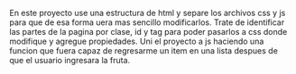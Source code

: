 En este proyecto use una estructura de html y separe los archivos css y js
para que de esa forma uera mas sencillo modificarlos.
Trate de identificar las partes de la pagina por clase, id y tag para poder
pasarlos a css donde modifique y agregue propiedades.
Uni el proyecto a js haciendo una funcion que fuera capaz de regresarme un item
en una lista despues de que el usuario ingresara la fruta.
